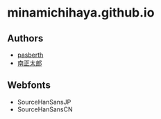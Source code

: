 # minamichihaya.github.io

## Authors

* [pasberth](https://twitter.com/pasberth)
* [南正太郎](https://twitter.com/mayuragicenter)
 
## Webfonts

* SourceHanSansJP
* SourceHanSansCN
